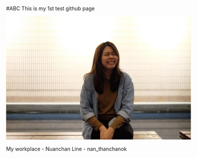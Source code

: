 #ABC 
	This is my 1st test github page

![GitHub Logo](/pic/S__5603364.jpg)

My workplace - Nuanchan
Line - nan_thanchanok
